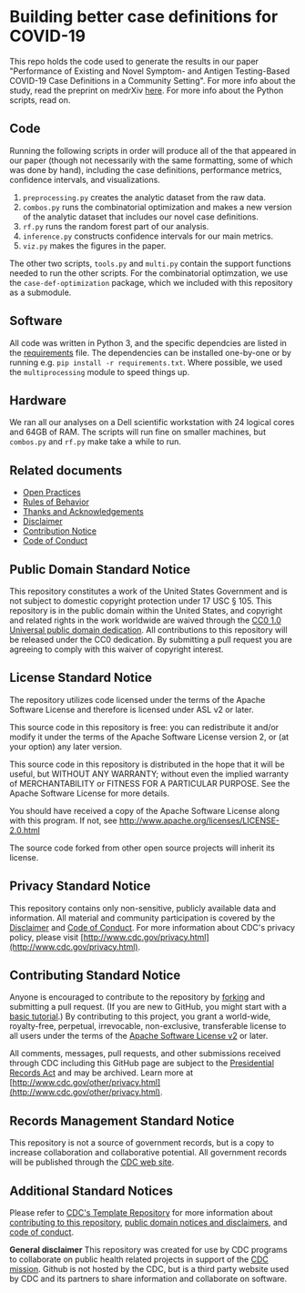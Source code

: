 
# Building better case definitions for COVID-19
This repo holds the code used to generate the results in our paper "Performance of Existing and Novel Symptom- and Antigen Testing-Based COVID-19 Case Definitions in a Community Setting". For more info about the study, read the preprint on medrXiv [here](https://doi.org/10.1101/2022.05.10.22274914). For more info about the Python scripts, read on.

## Code
Running the following scripts in order will produce all of the that appeared in our paper (though not necessarily with the same formatting, some of which was done by hand), including the case definitions, performance metrics, confidence intervals, and visualizations. 

1. `preprocessing.py` creates the analytic dataset from the raw data.
2. `combos.py` runs the combinatorial optimization and makes a new version of the analytic dataset that includes our novel case definitions.
3. `rf.py` runs the random forest part of our analysis.
4. `inference.py` constructs confidence intervals for our main metrics.
5. `viz.py` makes the figures in the paper.

The other two scripts, `tools.py` and `multi.py` contain the support functions needed to run the other scripts. For the combinatorial optimzation, we use the `case-def-optimization` package, which we included with this repository as a submodule.

## Software
All code was written in Python 3, and the specific dependcies are listed in the [requirements](requirements.txt.) file. The dependencies can be installed one-by-one or by running e.g. `pip install -r requirements.txt`. Where possible, we used the `multiprocessing` module to speed things up.

## Hardware
We ran all our analyses on a Dell scientific workstation with 24 logical cores and 64GB of RAM. The scripts will run fine on smaller machines, but `combos.py` and `rf.py` make take a while to run.

## Related documents

* [Open Practices](doc/open_practices.md)
* [Rules of Behavior](doc/rules_of_behavior.md)
* [Thanks and Acknowledgements](doc/thanks.md)
* [Disclaimer](doc/DISCLAIMER.md)
* [Contribution Notice](doc/CONTRIBUTING.md)
* [Code of Conduct](doc/code-of-conduct.md)

## Public Domain Standard Notice
This repository constitutes a work of the United States Government and is not
subject to domestic copyright protection under 17 USC § 105. This repository is in
the public domain within the United States, and copyright and related rights in
the work worldwide are waived through the [CC0 1.0 Universal public domain dedication](https://creativecommons.org/publicdomain/zero/1.0/).
All contributions to this repository will be released under the CC0 dedication. By
submitting a pull request you are agreeing to comply with this waiver of
copyright interest.

## License Standard Notice
The repository utilizes code licensed under the terms of the Apache Software
License and therefore is licensed under ASL v2 or later.

This source code in this repository is free: you can redistribute it and/or modify it under
the terms of the Apache Software License version 2, or (at your option) any
later version.

This source code in this repository is distributed in the hope that it will be useful, but WITHOUT ANY
WARRANTY; without even the implied warranty of MERCHANTABILITY or FITNESS FOR A
PARTICULAR PURPOSE. See the Apache Software License for more details.

You should have received a copy of the Apache Software License along with this
program. If not, see http://www.apache.org/licenses/LICENSE-2.0.html

The source code forked from other open source projects will inherit its license.

## Privacy Standard Notice
This repository contains only non-sensitive, publicly available data and
information. All material and community participation is covered by the
[Disclaimer](doc/DISCLAIMER.md)
and [Code of Conduct](doc/code-of-conduct.md).
For more information about CDC's privacy policy, please visit [http://www.cdc.gov/privacy.html](http://www.cdc.gov/privacy.html).

## Contributing Standard Notice
Anyone is encouraged to contribute to the repository by [forking](https://help.github.com/articles/fork-a-repo)
and submitting a pull request. (If you are new to GitHub, you might start with a
[basic tutorial](https://help.github.com/articles/set-up-git).) By contributing
to this project, you grant a world-wide, royalty-free, perpetual, irrevocable,
non-exclusive, transferable license to all users under the terms of the
[Apache Software License v2](http://www.apache.org/licenses/LICENSE-2.0.html) or
later.

All comments, messages, pull requests, and other submissions received through
CDC including this GitHub page are subject to the [Presidential Records Act](http://www.archives.gov/about/laws/presidential-records.html)
and may be archived. Learn more at [http://www.cdc.gov/other/privacy.html](http://www.cdc.gov/other/privacy.html).

## Records Management Standard Notice
This repository is not a source of government records, but is a copy to increase
collaboration and collaborative potential. All government records will be
published through the [CDC web site](http://www.cdc.gov).

## Additional Standard Notices
Please refer to [CDC's Template Repository](https://github.com/CDCgov/template)
for more information about [contributing to this repository](https://github.com/CDCgov/template/blob/master/CONTRIBUTING.md),
[public domain notices and disclaimers](https://github.com/CDCgov/template/blob/master/DISCLAIMER.md),
and [code of conduct](https://github.com/CDCgov/template/blob/master/code-of-conduct.md).


**General disclaimer** This repository was created for use by CDC programs to collaborate on public health related projects in support of the [CDC mission](https://www.cdc.gov/about/organization/mission.htm).  Github is not hosted by the CDC, but is a third party website used by CDC and its partners to share information and collaborate on software.


